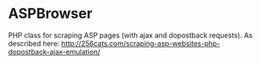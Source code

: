 # ASPBrowser
PHP class for scraping ASP pages (with ajax and dopostback requests). As described here: http://256cats.com/scraping-asp-websites-php-dopostback-ajax-emulation/

